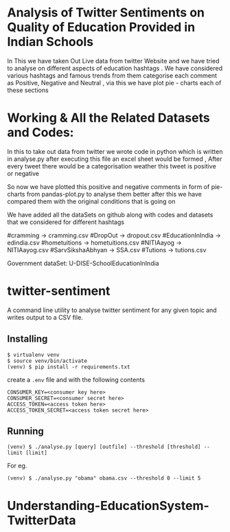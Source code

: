 # Analysis of Twitter Sentiments on Quality of Education Provided in Indian Schools
In This we have taken Out Live data from twitter Website and we have tried to analyse on different aspects of education hashtags . We have considered various hashtags and famous trends from them categorise each comment as Positive, Negative and Neutral , via this we have plot pie - charts each of these sections

# Working & All the Related Datasets and Codes:

In this to take out data from twitter we wrote code in python which is written in analyse.py after executing this file an excel sheet would be formed , After every tweet there would be a categorisation weather this tweet is positive or negative 

So now we have plotted this positive and negative comments in form of pie-charts from pandas-plot.py to analyse them better after this we have compared them with the original conditions that is going on 

We have added all the dataSets on github along with codes and datasets that we considered for different hashtags

#cramming 		-> cramming.csv
#DropOut 		-> dropout.csv
#EducationInIndia 	-> edindia.csv
#hometuitions 	 -> hometuitions.csv
#NITIAayog 		-> NITIAayog.csv
#SarvSikshaAbhyan 	-> SSA.csv
#Tutions 		-> tutions.csv

Government dataSet:
U-DISE-SchoolEducationInIndia

# twitter-sentiment
A command line utility to analyse twitter sentiment for any given topic and writes output to a CSV file.

## Installing
```
$ virtualenv venv
$ source venv/bin/activate
(venv) $ pip install -r requirements.txt
```
create a `.env` file and with the following contents
```
CONSUMER_KEY=<consumer key here>
CONSUMER_SECRET=<consumer secret here>
ACCESS_TOKEN=<access token here>
ACCESS_TOKEN_SECRET=<access token secret here>
```

## Running
```
(venv) $ ./analyse.py [query] [outfile] --threshold [threshold] --limit [limit]
```
For eg.
```
(venv) $ ./analyse.py "obama" obama.csv --threshold 0 --limit 5 
```
# Understanding-EducationSystem-TwitterData
